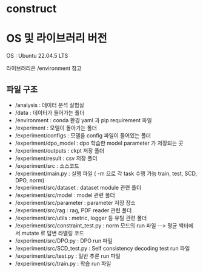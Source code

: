 # construct

# OS 및 라이브러리 버전

OS : Ubuntu 22.04.5 LTS

라이브러리은 /environment 참고

## 파일 구조
- /analysis : 데이터 분석 실험실
- /data : 데이터가 들어가는 폴더
- /environment : conda 환경 yaml 과 pip requirement 파일
- /experiment : 모델이 돌아가는 폴더
- /experiment/configs : 모델을 config 파일이 들어있는 폴더
- /experiment/dpo_model : dpo 학습한 model parameter 가 저장되는 곳
- /experiment/outputs : ckpt 저장 폴더
- /experiment/result : csv 저장 폴더
- /experiment/src : 소스코드
- /experiment/main.py : 실행 파일 ( -m 으로 각 task 수행 가능 train, test, SCD, DPO, norm)
- /experiment/src/dataset : dataset module 관련 폴더
- /experiment/src/model : model 관련 폴더
- /experiment/src/parameter : parameter 저장 장소
- /experiment/src/rag : rag, PDF reader 관련 폴더
- /experiment/src/utils : metric, logger 등 유틸 관련 폴더
- /experiment/src/constraint_test.py : norm 모드의 run 파일 --> 평균 백터에서 mutate 로 답변 라벨링 코드
- /experiment/src/DPO.py : DPO run 파일
- /experiment/src/SCD_test.py : Self consistency decoding test run 파일
- /experiment/src/test.py : 일반 추론 run 파일
- /experiment/src/train.py : 학습 run 파일